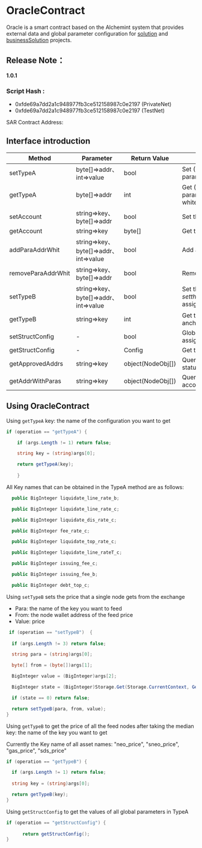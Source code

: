 # OracleContract 

Oracle is a smart contract based on the Alchemint system that provides external data and global parameter configuration for [solution](https://github.com/Alchemint/solution) and [businessSolution](https://github.com/Alchemint/businessSolution) projects.

## Release Note：

**1.0.1**

### Script Hash : 

* 0xfde69a7dd2a1c948977fb3ce512158987c0e2197 (PrivateNet)  
* 0xfde69a7dd2a1c948977fb3ce512158987c0e2197 (TestNet)  

SAR Contract Address: 

## Interface introduction

 Method  | Parameter  | Return Value | Description |
--- | --- | --- | --- 
setTypeA | byte[]=>addr、int=>value | bool | Set (B-side C-side) global config parameters; set (B-side) anchor whitelist;
getTypeA | byte[]=>addr | int | Get (B-side C-side) global config parameter; get (B-side) anchor to set whitelist;
setAccount | string=>key、byte[]=>addr | bool | Set the parameters in the contract
getAccount | string=>key | byte[] | Get the parameters in the contract
addParaAddrWhit | string=>key、byte[]=>addr、int=>value | bool | Add an authorization node Addr to the key
removeParaAddrWhit | string=>key、byte[]=>addr | bool | Remove an authorized node from the key
setTypeB | string=>key、byte[]=>addr、int=>value | bool | Set the digital asset price ($); set the exchange rate anchored to the US dollar ($) assignment storage
getTypeB | string=>key | int | Get the median price($) of digital asset and anchor from multi-nodes 
setStructConfig | - | bool | Global configuration object Config assignment storage
getStructConfig | - | Config | Get the global configuration object Config
getApprovedAddrs | string=>key | object(NodeObj[]) | Query the authorized feeder address and status according to the key
getAddrWithParas | string=>key | object(NodeObj[]) | Query the feeder address and price according to the key
## Using OracleContract 

Using `getTypeA` key: the name of the configuration you want to get
```C#
if (operation == "getTypeA") {

    if (args.Length != 1) return false;

    string key = (string)args[0];

    return getTypeA(key); 
    
    }
```
All Key names that can be obtained in the TypeA method are as follows:
```C#
  public BigInteger liquidate_line_rate_b;

  public BigInteger liquidate_line_rate_c;

  public BigInteger liquidate_dis_rate_c;

  public BigInteger fee_rate_c;

  public BigInteger liquidate_top_rate_c;

  public BigInteger liquidate_line_rateT_c;

  public BigInteger issuing_fee_c;

  public BigInteger issuing_fee_b;

  public BigInteger debt_top_c;
```
Using `setTypeB` sets the price that a single node gets from the exchange

* Para: the name of the key you want to feed
* From: the node wallet address of the feed price
* Value: price

```C#
 if (operation == "setTypeB")  {
  
  if (args.Length != 3) return false;

  string para = (string)args[0];

  byte[] from = (byte[])args[1];

  BigInteger value = (BigInteger)args[2];

  BigInteger state = (BigInteger)Storage.Get(Storage.CurrentContext, GetParaAddrKey(para, from)).AsBigInteger();

  if (state == 0) return false;

  return setTypeB(para, from, value);
}
```
Using `getTypeB` to get the price of all the feed nodes after taking the median key: the name of the key you want to get

Currently the Key name of all asset names: "neo_price", "sneo_price", "gas_price", "sds_price"
```C#
if (operation == "getTypeB") {

  if (args.Length != 1) return false;
 
  string key = (string)args[0];

  return getTypeB(key);
}
```
Using `getStructConfig` to get the values of all global parameters in TypeA
```C#
if (operation == "getStructConfig") {
               
      return getStructConfig();
}
```



